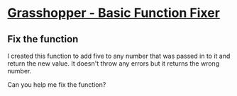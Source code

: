 # [Grasshopper - Basic Function Fixer](https://www.codewars.com/kata/grasshopper-basic-function-fixer "56200d610758762fb0000002")

## Fix the function

I created this function to add five to any number that was passed in to it and return the new value.
It doesn't throw any errors but it returns the wrong number.

Can you help me fix the function?